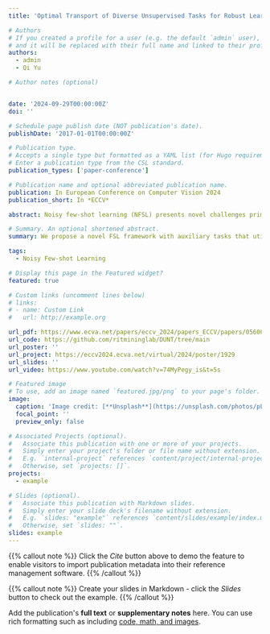 ```yaml
---
title: 'Optimal Transport of Diverse Unsupervised Tasks for Robust Learning from Noisy Few-Shot Data'

# Authors
# If you created a profile for a user (e.g. the default `admin` user), write the username (folder name) here
# and it will be replaced with their full name and linked to their profile.
authors:
  - admin
  - Qi Yu

# Author notes (optional)


date: '2024-09-29T00:00:00Z'
doi: ''

# Schedule page publish date (NOT publication's date).
publishDate: '2017-01-01T00:00:00Z'

# Publication type.
# Accepts a single type but formatted as a YAML list (for Hugo requirements).
# Enter a publication type from the CSL standard.
publication_types: ['paper-conference']

# Publication name and optional abbreviated publication name.
publication: In European Conference on Computer Vision 2024
publication_short: In *ECCV*

abstract: Noisy few-shot learning (NFSL) presents novel challenges primarily due to the interplay between noisy labels and limited training data. While data cleansing offers a viable solution to address noisy labels in the general learning settings, it exacerbates information loss in FSL due to limited training data, resulting in inadequate model training. To best recover the underlying task manifold corrupted by the noisy labels, we resort to learning from uniquely designed  unsupervised auxiliary tasks to compensate for information loss. Using unsupervised tasks can effectively avoid additional annotation costs and minimize the risk of introducing additional label noises. However, a randomly constructed unsupervised task may misguide the model to learn sample-specific features that are likely to compromise the primary few-shot learning task due to the noisy weak learning signals. We propose to conduct novel auxiliary task selection to ensure the intra-diversity among the unlabeled samples within a task. Domain invariant features are then learned from carefully constructed auxiliary tasks to best recover the original data manifold. We conduct a theoretical analysis to derive novel generalization bounds for learning with auxiliary tasks. Extensive experiments are conducted to demonstrate that our method outperforms existing noisy few-shot learning methods under various in-domain and cross-domain few-shot classification benchmarks. 

# Summary. An optional shortened abstract.
summary: We propose a novel FSL framework with auxiliary tasks that utilize carefully selected unlabeled data under noisy settings.

tags:
  - Noisy Few-shot Learning

# Display this page in the Featured widget?
featured: true

# Custom links (uncomment lines below)
# links:
# - name: Custom Link
#   url: http://example.org

url_pdf: https://www.ecva.net/papers/eccv_2024/papers_ECCV/papers/05600.pdf
url_code: https://github.com/ritmininglab/DUNT/tree/main
url_poster: ''
url_project: https://eccv2024.ecva.net/virtual/2024/poster/1929
url_slides: ''
url_video: https://www.youtube.com/watch?v=74MyPegy_is&t=5s

# Featured image
# To use, add an image named `featured.jpg/png` to your page's folder.
image:
  caption: 'Image credit: [**Unsplash**](https://unsplash.com/photos/pLCdAaMFLTE)'
  focal_point: ''
  preview_only: false

# Associated Projects (optional).
#   Associate this publication with one or more of your projects.
#   Simply enter your project's folder or file name without extension.
#   E.g. `internal-project` references `content/project/internal-project/index.md`.
#   Otherwise, set `projects: []`.
projects:
  - example

# Slides (optional).
#   Associate this publication with Markdown slides.
#   Simply enter your slide deck's filename without extension.
#   E.g. `slides: "example"` references `content/slides/example/index.md`.
#   Otherwise, set `slides: ""`.
slides: example
---
```


{{% callout note %}}
Click the _Cite_ button above to demo the feature to enable visitors to import publication metadata into their reference management software.
{{% /callout %}}

{{% callout note %}}
Create your slides in Markdown - click the _Slides_ button to check out the example.
{{% /callout %}}

Add the publication's **full text** or **supplementary notes** here. You can use rich formatting such as including [code, math, and images](https://docs.hugoblox.com/content/writing-markdown-latex/).
